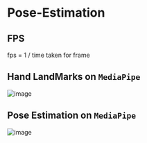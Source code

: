 # Pose-Estimation

## FPS 
fps = 1 / time taken for frame
## Hand LandMarks on `MediaPipe`
![image](https://github.com/user-attachments/assets/7e3fa866-2b3c-4b21-8f43-74dd37e37a23)
## Pose Estimation on `MediaPipe`
![image](https://github.com/user-attachments/assets/a0fb33a6-6423-41b5-88fd-91f78b8525c8)
